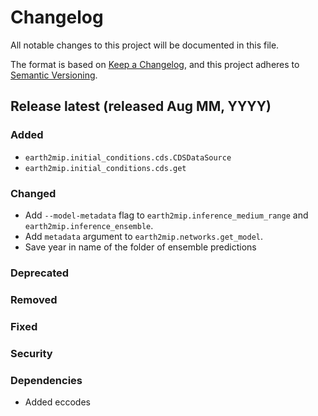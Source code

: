 <!-- markdownlint-disable MD024 -->
# Changelog

All notable changes to this project will be documented in this file.

The format is based on [Keep a Changelog](https://keepachangelog.com/en/1.0.0/),
and this project adheres to [Semantic Versioning](https://semver.org/spec/v2.0.0.html).

## Release latest (released Aug MM, YYYY)

### Added

- `earth2mip.initial_conditions.cds.CDSDataSource`
- `earth2mip.initial_conditions.cds.get`

### Changed

- Add `--model-metadata` flag to `earth2mip.inference_medium_range` and
  `earth2mip.inference_ensemble`.
- Add `metadata` argument to `earth2mip.networks.get_model`.
- Save year in name of the folder of ensemble predictions

### Deprecated

### Removed

### Fixed

### Security

### Dependencies

- Added eccodes
